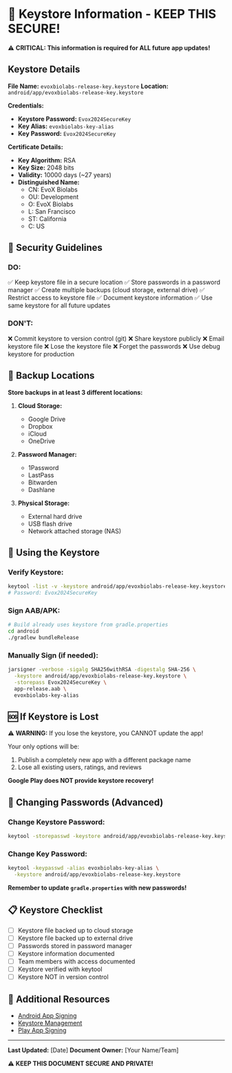 # 🔐 Keystore Information - KEEP THIS SECURE!

⚠️ **CRITICAL: This information is required for ALL future app updates!**

## Keystore Details

**File Name:** `evoxbiolabs-release-key.keystore`
**Location:** `android/app/evoxbiolabs-release-key.keystore`

**Credentials:**
- **Keystore Password:** `Evox2024SecureKey`
- **Key Alias:** `evoxbiolabs-key-alias`
- **Key Password:** `Evox2024SecureKey`

**Certificate Details:**
- **Key Algorithm:** RSA
- **Key Size:** 2048 bits
- **Validity:** 10000 days (~27 years)
- **Distinguished Name:**
  - CN: EvoX Biolabs
  - OU: Development
  - O: EvoX Biolabs
  - L: San Francisco
  - ST: California
  - C: US

## 🚨 Security Guidelines

### DO:
✅ Keep keystore file in a secure location
✅ Store passwords in a password manager
✅ Create multiple backups (cloud storage, external drive)
✅ Restrict access to keystore file
✅ Document keystore information
✅ Use same keystore for all future updates

### DON'T:
❌ Commit keystore to version control (git)
❌ Share keystore publicly
❌ Email keystore file
❌ Lose the keystore file
❌ Forget the passwords
❌ Use debug keystore for production

## 🔄 Backup Locations

**Store backups in at least 3 different locations:**

1. **Cloud Storage:**
   - Google Drive
   - Dropbox
   - iCloud
   - OneDrive

2. **Password Manager:**
   - 1Password
   - LastPass
   - Bitwarden
   - Dashlane

3. **Physical Storage:**
   - External hard drive
   - USB flash drive
   - Network attached storage (NAS)

## 📝 Using the Keystore

### Verify Keystore:
```bash
keytool -list -v -keystore android/app/evoxbiolabs-release-key.keystore
# Password: Evox2024SecureKey
```

### Sign AAB/APK:
```bash
# Build already uses keystore from gradle.properties
cd android
./gradlew bundleRelease
```

### Manually Sign (if needed):
```bash
jarsigner -verbose -sigalg SHA256withRSA -digestalg SHA-256 \
  -keystore android/app/evoxbiolabs-release-key.keystore \
  -storepass Evox2024SecureKey \
  app-release.aab \
  evoxbiolabs-key-alias
```

## 🆘 If Keystore is Lost

⚠️ **WARNING:** If you lose the keystore, you CANNOT update the app!

Your only options will be:
1. Publish a completely new app with a different package name
2. Lose all existing users, ratings, and reviews

**Google Play does NOT provide keystore recovery!**

## 🔄 Changing Passwords (Advanced)

### Change Keystore Password:
```bash
keytool -storepasswd -keystore android/app/evoxbiolabs-release-key.keystore
```

### Change Key Password:
```bash
keytool -keypasswd -alias evoxbiolabs-key-alias \
  -keystore android/app/evoxbiolabs-release-key.keystore
```

**Remember to update `gradle.properties` with new passwords!**

## 📋 Keystore Checklist

- [ ] Keystore file backed up to cloud storage
- [ ] Keystore file backed up to external drive
- [ ] Passwords stored in password manager
- [ ] Keystore information documented
- [ ] Team members with access documented
- [ ] Keystore verified with keytool
- [ ] Keystore NOT in version control

## 🔗 Additional Resources

- [Android App Signing](https://developer.android.com/studio/publish/app-signing)
- [Keystore Management](https://developer.android.com/studio/publish/app-signing#secure-key)
- [Play App Signing](https://support.google.com/googleplay/android-developer/answer/9842756)

---

**Last Updated:** [Date]
**Document Owner:** [Your Name/Team]

⚠️ **KEEP THIS DOCUMENT SECURE AND PRIVATE!**
